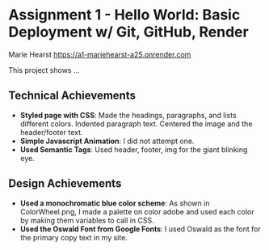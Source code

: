 Assignment 1 - Hello World: Basic Deployment w/ Git, GitHub, Render
===

Marie Hearst
https://a1-mariehearst-a25.onrender.com

This project shows ...

## Technical Achievements
- **Styled page with CSS**: Made the headings, paragraphs, and lists different colors. Indented paragraph text. Centered the image and the header/footer text.
- **Simple Javascript Animation**: I did not attempt one.
- **Used Semantic Tags**: Used header, footer, img for the giant blinking eye.

## Design Achievements
- **Used a monochromatic blue color scheme**: As shown in ColorWheel.png, I made a palette on color adobe and used each color by making them variables to call in CSS.
- **Used the Oswald Font from Google Fonts**: I used Oswald as the font for the primary copy text in my site.
